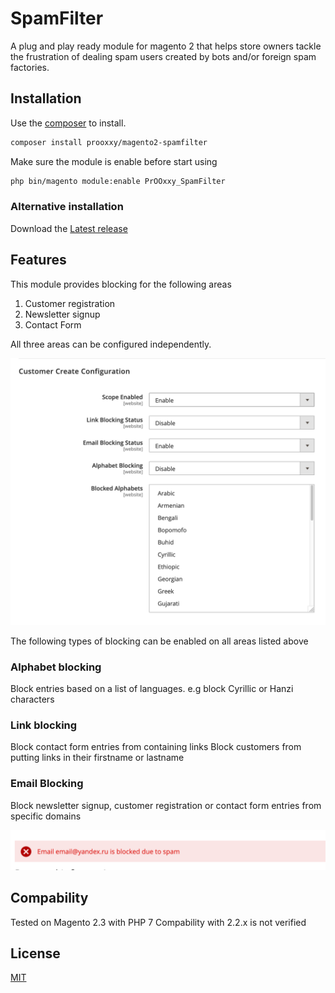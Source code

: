 # SpamFilter

A plug and play ready module for magento 2 that helps store owners tackle the frustration 
of dealing spam users created by bots and/or foreign spam factories.

## Installation

Use the [composer](https://getcomposer.org/) to install.

```bash
composer install prooxxy/magento2-spamfilter
```

Make sure the module is enable before start using

```bash
php bin/magento module:enable PrOOxxy_SpamFilter
```

### Alternative installation

Download the [Latest release](https://github.com/Pr00xxy/magento2-spamfilter/archive/0.3.0.zip)

## Features

This module provides blocking for the following areas
1. Customer registration
2. Newsletter signup
3. Contact Form

All three areas can be configured independently.

![scoped config](docs/scoped_config.png)

The following types of blocking can be enabled on all areas listed above

### Alphabet blocking

Block entries based on a list of languages.
e.g block Cyrillic or Hanzi characters

### Link blocking

Block contact form entries from containing links
Block customers from putting links in their firstname or lastname

### Email Blocking

Block newsletter signup, customer registration or contact form entries from specific domains

![block known domains](docs/spam_reg_domain.png)

## Compability

Tested on Magento 2.3 with PHP 7
Compability with 2.2.x is not verified

## License
[MIT](https://choosealicense.com/licenses/mit/)
